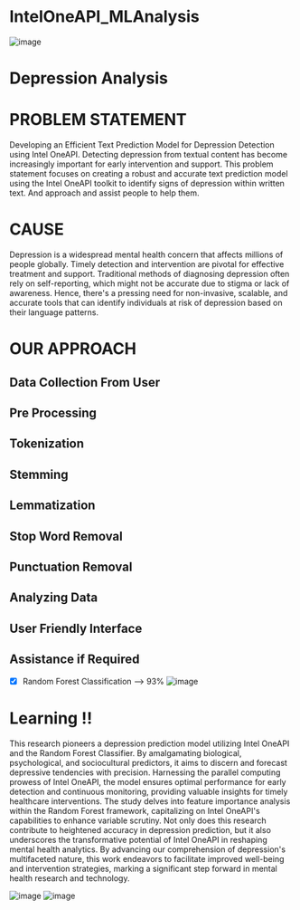 <h1>IntelOneAPI_MLAnalysis</h1>

![image](https://github.com/Kevin-Benny/IntelOneAPI_MLAnalysis/blob/app.py/asset/IntelOneApi.png?raw=true)
# Depression Analysis

# PROBLEM STATEMENT 

Developing an Efficient Text Prediction Model for Depression Detection using Intel OneAPI. Detecting depression from textual content has become increasingly important for early intervention and support. This problem statement focuses on creating a robust and accurate text prediction model using the Intel OneAPI toolkit to identify signs of depression within written text.  And approach and assist people to help them.

# CAUSE 
Depression is a widespread mental health concern that affects millions of people globally. Timely detection and intervention are pivotal for effective treatment and support. Traditional methods of diagnosing depression often rely on self-reporting, which might not be accurate due to stigma or lack of awareness. Hence, there's a pressing need for non-invasive, scalable, and accurate tools that can identify individuals at risk of depression based on their language patterns.


# OUR APPROACH 

## Data Collection From User
## Pre Processing
## Tokenization
## Stemming
## Lemmatization
## Stop Word Removal 
## Punctuation Removal
## Analyzing Data
## User Friendly Interface
## Assistance if Required


- [x] Random Forest Classification --> 93%
![image](https://github.com/Kevin-Benny/IntelOneAPI_MLAnalysis/blob/app.py/asset/Accuracy.PNG)


# Learning !!

This research pioneers a depression prediction model utilizing Intel OneAPI and the Random Forest Classifier. By amalgamating biological, psychological, and sociocultural predictors, it aims to discern and forecast depressive tendencies with precision. Harnessing the parallel computing prowess of Intel OneAPI, the model ensures optimal performance for early detection and continuous monitoring, providing valuable insights for timely healthcare interventions. The study delves into feature importance analysis within the Random Forest framework, capitalizing on Intel OneAPI's capabilities to enhance variable scrutiny. Not only does this research contribute to heightened accuracy in depression prediction, but it also underscores the transformative potential of Intel OneAPI in reshaping mental health analytics. By advancing our comprehension of depression's multifaceted nature, this work endeavors to facilitate improved well-being and intervention strategies, marking a significant step forward in mental health research and technology.

![image](https://github.com/Kevin-Benny/IntelOneAPI_MLAnalysis/blob/app.py/asset/homescreen.PNG)
![image](https://github.com/Kevin-Benny/IntelOneAPI_MLAnalysis/blob/app.py/asset/devs.PNG)
